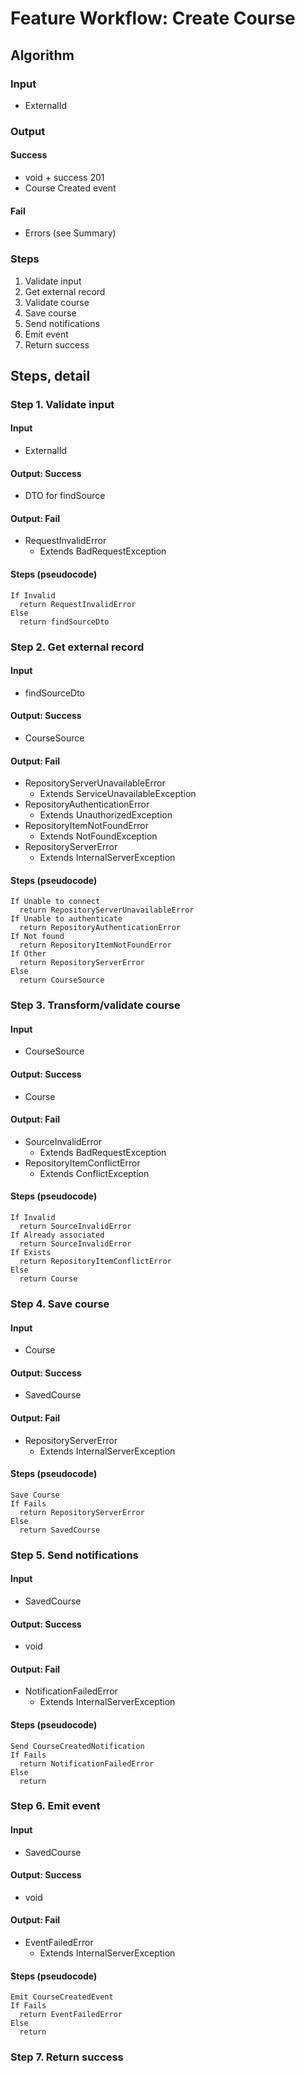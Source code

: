 # Feature Workflow: Create Course

## Algorithm

### Input
- ExternalId

### Output

#### Success

- void + success 201
- Course Created event

#### Fail

- Errors (see Summary)

### Steps

1. Validate input
2. Get external record
3. Validate course
4. Save course
5. Send notifications
6. Emit event
7. Return success

## Steps, detail

### Step 1. Validate input

#### Input
- ExternalId

#### Output: Success

- DTO for findSource

#### Output: Fail

- RequestInvalidError
  - Extends BadRequestException

#### Steps (pseudocode)

```
If Invalid
  return RequestInvalidError
Else
  return findSourceDto
```

### Step 2. Get external record

#### Input
- findSourceDto

#### Output: Success

- CourseSource

#### Output: Fail

- RepositoryServerUnavailableError
  - Extends ServiceUnavailableException
- RepositoryAuthenticationError
  - Extends UnauthorizedException
- RepositoryItemNotFoundError
  - Extends NotFoundException
- RepositoryServerError
  - Extends InternalServerException

#### Steps (pseudocode)

```
If Unable to connect
  return RepositoryServerUnavailableError
If Unable to authenticate
  return RepositoryAuthenticationError
If Not found
  return RepositoryItemNotFoundError
If Other
  return RepositoryServerError
Else
  return CourseSource
```

### Step 3. Transform/validate course

#### Input
- CourseSource

#### Output: Success

- Course

#### Output: Fail

- SourceInvalidError
  - Extends BadRequestException
- RepositoryItemConflictError
  - Extends ConflictException

#### Steps (pseudocode)

```
If Invalid
  return SourceInvalidError
If Already associated
  return SourceInvalidError
If Exists
  return RepositoryItemConflictError
Else
  return Course
```

### Step 4. Save course

#### Input
- Course

#### Output: Success

- SavedCourse

#### Output: Fail

- RepositoryServerError
  - Extends InternalServerException

#### Steps (pseudocode)

```
Save Course
If Fails
  return RepositoryServerError
Else
  return SavedCourse
```

### Step 5. Send notifications

#### Input
- SavedCourse

#### Output: Success

- void

#### Output: Fail

- NotificationFailedError
  - Extends InternalServerException

#### Steps (pseudocode)

```
Send CourseCreatedNotification
If Fails
  return NotificationFailedError
Else
  return
```

### Step 6. Emit event

#### Input
- SavedCourse

#### Output: Success

- void

#### Output: Fail

- EventFailedError
  - Extends InternalServerException

#### Steps (pseudocode)

```
Emit CourseCreatedEvent
If Fails
  return EventFailedError
Else
  return
```

### Step 7. Return success
